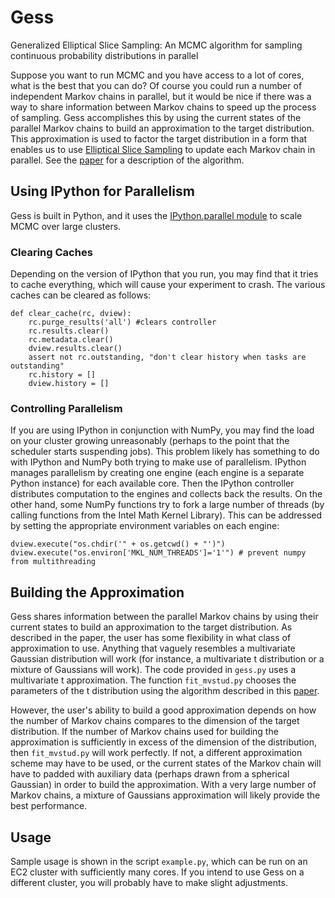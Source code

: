 # Gess

Generalized Elliptical Slice Sampling: An MCMC algorithm for sampling continuous probability distributions in parallel

Suppose you want to run MCMC and you have access to a lot of cores, what is the best that you can do? Of course you could run a number of independent Markov chains in parallel, but it would be nice if there was a way to share information between Markov chains to speed up the process of sampling. Gess accomplishes this by using the current states of the parallel Markov chains to build an approximation to the target distribution. This approximation is used to factor the target distribution in a form that enables us to use [Elliptical Slice Sampling](http://arxiv.org/pdf/1001.0175v2.pdf) to update each Markov chain in parallel. See the [paper](http://arxiv.org/pdf/1210.7477v1.pdf) for a description of the algorithm.

## Using IPython for Parallelism

Gess is built in Python, and it uses the [IPython.parallel module](http://ipython.org/ipython-doc/dev/parallel/) to scale MCMC over large clusters.

### Clearing Caches

Depending on the version of IPython that you run, you may find that it tries to cache everything, which will cause your experiment to crash. The various caches can be cleared as follows:

    def clear_cache(rc, dview):
        rc.purge_results('all') #clears controller
        rc.results.clear()
        rc.metadata.clear()
        dview.results.clear()
        assert not rc.outstanding, "don't clear history when tasks are outstanding"
        rc.history = []
        dview.history = []

### Controlling Parallelism

If you are using IPython in conjunction with NumPy, you may find the load on your cluster growing unreasonably (perhaps to the point that the scheduler starts suspending jobs). This problem likely has something to do with IPython and NumPy both trying to make use of parallelism. IPython manages parallelism by creating one engine (each engine is a separate Python instance) for each available core. Then the IPython controller distributes computation to the engines and collects back the results. On the other hand, some NumPy functions try to fork a large number of threads (by calling functions from the Intel Math Kernel Library). This can be addressed by setting the appropriate environment variables on each engine:

    dview.execute("os.chdir('" + os.getcwd() + "')")
    dview.execute("os.environ['MKL_NUM_THREADS']='1'") # prevent numpy from multithreading


## Building the Approximation

Gess shares information between the parallel Markov chains by using their current states to build an approximation to the target distribution. As described in the paper, the user has some flexibility in what class of approximation to use. Anything that vaguely resembles a multivariate Gaussian distribution will work (for instance, a multivariate t distribution or a mixture of Gaussians will work). The code provided in `gess.py` uses a multivariate t approximation. The function `fit_mvstud.py` chooses the parameters of the t distribution using the algorithm described in this [paper](http://www3.stat.sinica.edu.tw/statistica/oldpdf/a5n12.pdf).

However, the user's ability to build a good approximation depends on how the number of Markov chains compares to the dimension of the target distribution. If the number of Markov chains used for building the approximation is sufficiently in excess of the dimension of the distribution, then `fit_mvstud.py` will work perfectly. If not, a different approximation scheme may have to be used, or the current states of the Markov chain will have to padded with auxiliary data (perhaps drawn from a spherical Gaussian) in order to build the approximation. With a very large number of Markov chains, a mixture of Gaussians approximation will likely provide the best performance.

## Usage

Sample usage is shown in the script `example.py`, which can be run on an EC2 cluster with sufficiently many cores. If you intend to use Gess on a different cluster, you will probably have to make slight adjustments.